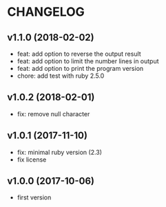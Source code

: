 # CHANGELOG
## v1.1.0 (2018-02-02)

 * feat: add option to reverse the output result
 * feat: add option to limit the number lines in output
 * feat: add option to print the program version
 * chore: add test with ruby 2.5.0

## v1.0.2 (2018-02-01)

 * fix: remove null character

## v1.0.1 (2017-11-10)

 * fix: minimal ruby version (2.3)
 * fix license

## v1.0.0 (2017-10-06)

 * first version
